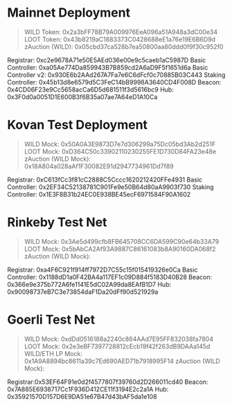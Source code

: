 # Mainnet Deployment

> WILD Token: 0x2a3bFF78B79A009976EeA096a51A948a3dC00e34
> LOOT Token: 0x43b8219aC1883373C0428688eE1a76e19E6B6D9d
> zAuction (WILD): 0x05cbd37ca528b7ea50800aa80ddd0f9f30c952f0

Registrar: 0xc2e9678A71e50E5AEd036e00e9c5caeb1aC5987D
Basic Controller: 0xa05Ae774Da859943B7B859cd2A6aD9F5f1651d6a
Basic Controller v2: 0x930E6b2AAd267A7Fa7e6C6dFcf0c70885B03C443
Staking Controller: 0x45b13d8e6579d5C3FeC14bB9998A3640CD4F008D
Beacon: 0x4CD06F23e9Cc5658acCa6D5d681511f3d5616bc9
Hub: 0x3F0d0a0051D1E600B3f6B35a07ae7A64eD1A10Ca

# Kovan Test Deployment

> WILD Mock: 0x50A0A3E9873D7e7d306299a75Dc05bd3Ab2d251F
> LOOT Mock: 0xD364C50c33902110230255FE1D730D84FA23e48e
> zAuction (WILD Mock): 0x18A804a028aAf1F30082E91d2947734961Dd7f89

Registrar: 0xC613fCc3f81cC2888C5Cccc1620212420FFe4931
Basic Controller: 0x2EF34C52138781C901Fe9e50B64d80aA9903f730
Staking Controller: 0x1E3F8B31b24EC0E938BE45ecF6971584F90A1602

# Rinkeby Test Net

> WILD Mock: 0x3Ae5d499cfb8FB645708CC6DA599C90e64b33A79
> LOOT Mock: 0x5bAbCA2Af93A9887C86161083b8A90160DA068f2
> zAuction (WILD Mock):

Registrar: 0xa4F6C921f914ff7972D7C55c15f015419326e0Ca
Basic Controller: 0x1188dD1a0F42BA4a117EF1c09D884f5183D40B28
Beacon: 0x366e9e375b772A6fe1141E5dC02A99da8EAfB1D7
Hub: 0x90098737eB7C3e73854daF1Da20dFf90d521929a

# Goerli Test Net

> WILD Mock: 0xdDd0516188a2240c864AAd7E95FF832038fa7804
> LOOT Mock: 0x2e3eBF7397728812cEcb19f42f263dB9DAAa145d
> WILD/ETH LP Mock: 0x1A9A8894bc8611a39c7Ed690AED71b7918995F14
> zAuction (WILD Mock):

Registrar:0x53EF64F91e0d2f4577807f39760d2D266011cd40
Beacon: 0x7A885E6938717Cc1F936D412CE11f3194E2c2a1A
Hub: 0x35921570D157D6E9DA51e67B47d43bAF5da1e108
